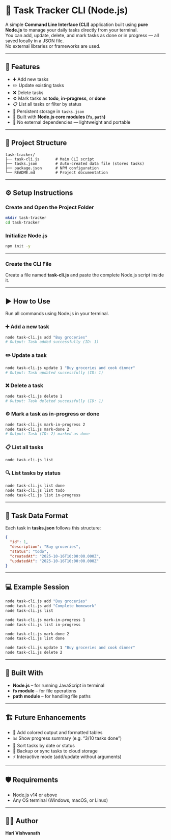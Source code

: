 # 📝 Task Tracker CLI (Node.js)

A simple **Command Line Interface (CLI)** application built using **pure Node.js** to manage your daily tasks directly from your terminal.  
You can add, update, delete, and mark tasks as done or in progress — all saved locally in a JSON file.  
No external libraries or frameworks are used.

---

## 🚀 Features

- ➕ Add new tasks  
- ✏️ Update existing tasks  
- ❌ Delete tasks  
- ⚙️ Mark tasks as **todo**, **in-progress**, or **done**  
- 📋 List all tasks or filter by status  
- 💾 Persistent storage in `tasks.json`  
- 🧱 Built with **Node.js core modules (`fs`, `path`)**  
- 🧩 No external dependencies — lightweight and portable  

---

## 📂 Project Structure

```
task-tracker/
├── task-cli.js       # Main CLI script
├── tasks.json        # Auto-created data file (stores tasks)
├── package.json      # NPM configuration
└── README.md         # Project documentation
```

---

## ⚙️ Setup Instructions

### Create and Open the Project Folder
```bash
mkdir task-tracker
cd task-tracker
```

### Initialize Node.js
```bash
npm init -y
```

---

### Create the CLI File
Create a file named **task-cli.js** and paste the complete Node.js script inside it.

---

## ▶️ How to Use

Run all commands using Node.js in your terminal.

### ➕ Add a new task
```bash
node task-cli.js add "Buy groceries"
# Output: Task added successfully (ID: 1)
```

### ✏️ Update a task
```bash
node task-cli.js update 1 "Buy groceries and cook dinner"
# Output: Task updated successfully (ID: 1)
```

### ❌ Delete a task
```bash
node task-cli.js delete 1
# Output: Task deleted successfully (ID: 1)
```

### ⚙️ Mark a task as in-progress or done
```bash
node task-cli.js mark-in-progress 2
node task-cli.js mark-done 2
# Output: Task (ID: 2) marked as done
```

### 📋 List all tasks
```bash
node task-cli.js list
```

### 🔍 List tasks by status
```bash
node task-cli.js list done
node task-cli.js list todo
node task-cli.js list in-progress
```

---

## 🧠 Task Data Format

Each task in **tasks.json** follows this structure:

```json
{
  "id": 1,
  "description": "Buy groceries",
  "status": "todo",
  "createdAt": "2025-10-16T10:00:00.000Z",
  "updatedAt": "2025-10-16T10:00:00.000Z"
}
```

---

## 💻 Example Session

```bash
node task-cli.js add "Buy groceries"
node task-cli.js add "Complete homework"
node task-cli.js list

node task-cli.js mark-in-progress 1
node task-cli.js list in-progress

node task-cli.js mark-done 2
node task-cli.js list done

node task-cli.js update 1 "Buy groceries and cook dinner"
node task-cli.js delete 2
```

---

## 🧰 Built With

- **Node.js** – for running JavaScript in terminal  
- **fs module** – for file operations  
- **path module** – for handling file paths  

---

## 🏗️ Future Enhancements

- 🎨 Add colored output and formatted tables  
- 📊 Show progress summary (e.g. “3/10 tasks done”)  
- 🔄 Sort tasks by date or status  
- 💾 Backup or sync tasks to cloud storage  
- ⚡ Interactive mode (add/update without arguments)  

---

## 🛡️ Requirements

- Node.js v14 or above  
- Any OS terminal (Windows, macOS, or Linux)  

---

## 👨‍💻 Author

**Hari Vishvanath**
